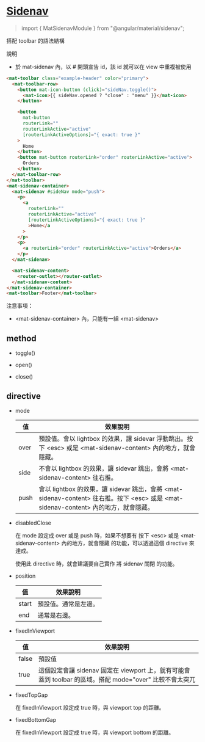 # [Sidenav](https://material.angular.io/components/sidenav/api)

> import { MatSidenavModule } from "@angular/material/sidenav";

搭配 toolbar 的語法結構

說明

- 於 mat-sidenav 內，以 # 開頭宣告 id，該 id 就可以在 view 中重複被使用

```html
<mat-toolbar class="example-header" color="primary">
  <mat-toolbar-row>
    <button mat-icon-button (click)="sideNav.toggle()">
      <mat-icon>{{ sideNav.opened ? "close" : "menu" }}</mat-icon>
    </button>

    <button
      mat-button
      routerLink=""
      routerLinkActive="active"
      [routerLinkActiveOptions]="{ exact: true }"
    >
      Home
    </button>
    <button mat-button routerLink="order" routerLinkActive="active">
      Orders
    </button>
  </mat-toolbar-row>
</mat-toolbar>
<mat-sidenav-container>
  <mat-sidenav #sideNav mode="push">
    <p>
      <a
        routerLink=""
        routerLinkActive="active"
        [routerLinkActiveOptions]="{ exact: true }"
        >Home</a
      >
    </p>
    <p>
      <a routerLink="order" routerLinkActive="active">Orders</a>
    </p>
  </mat-sidenav>

  <mat-sidenav-content>
    <router-outlet></router-outlet>
  </mat-sidenav-content>
</mat-sidenav-container>
<mat-toolbar>Footer</mat-toolbar>
```

注意事項：

- \<mat-sidenav-container> 內，只能有一組 \<mat-sidenav>

## method

- toggle()

- open()

- close()

## directive

- mode

  | 值   | 效果說明                                                                                                                                |
  | ---- | --------------------------------------------------------------------------------------------------------------------------------------- |
  | over | 預設值。會以 lightbox 的效果，讓 sidevar 浮動跳出。按下 \<esc> 或是 \<mat-sidenav-content> 內的地方，就會隱藏。                         |
  | side | 不會以 lightbox 的效果，讓 sidevar 跳出，會將 \<mat-sidenav-content> 往右推。                                                           |
  | push | 會以 lightbox 的效果，讓 sidevar 跳出，會將 \<mat-sidenav-content> 往右推。按下 \<esc> 或是 \<mat-sidenav-content> 內的地方，就會隱藏。 |

- disabledClose

  在 mode 設定成 over 或是 push 時，如果不想要有 按下 \<esc> 或是 \<mat-sidenav-content> 內的地方，就會隱藏 的功能，可以透過這個 directive 來達成。

  使用此 directive 時，就會建議要自己實作 將 sidenav 關閉 的功能。

- position

  | 值    | 效果說明             |
  | ----- | -------------------- |
  | start | 預設值。通常是左邊。 |
  | end   | 通常是右邊。         |

- fixedInViewport

  | 值    | 效果說明                                                                                                |
  | ----- | ------------------------------------------------------------------------------------------------------- |
  | false | 預設值                                                                                                  |
  | true  | 這個設定會讓 sidenav 固定在 viewport 上，就有可能會蓋到 toolbar 的區域。搭配 mode="over" 比較不會太突兀 |

- fixedTopGap

  在 fixedInViewport 設定成 true 時，與 viewport top 的距離。

- fixedBottomGap

  在 fixedInViewport 設定成 true 時，與 viewport bottom 的距離。
